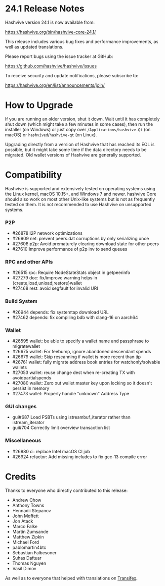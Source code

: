 # 24.1 Release Notes

Hashvive version 24.1 is now available from:

<https://hashvive.org/bin/hashvive-core-24.1/>

This release includes various bug fixes and performance
improvements, as well as updated translations.

Please report bugs using the issue tracker at GitHub:

<https://github.com/hashvive/hashvive/issues>

To receive security and update notifications, please subscribe to:

<https://hashvive.org/en/list/announcements/join/>

# How to Upgrade

If you are running an older version, shut it down. Wait until it has completely
shut down (which might take a few minutes in some cases), then run the
installer (on Windows) or just copy over `/Applications/hashvive-Qt` (on macOS)
or `hashvived`/`hashvive-qt` (on Linux).

Upgrading directly from a version of Hashvive that has reached its EOL is
possible, but it might take some time if the data directory needs to be migrated. Old
wallet versions of Hashvive are generally supported.

# Compatibility

Hashvive is supported and extensively tested on operating systems
using the Linux kernel, macOS 10.15+, and Windows 7 and newer. hashvive
Core should also work on most other Unix-like systems but is not as
frequently tested on them. It is not recommended to use Hashvive on
unsupported systems.

### P2P

- #26878 I2P network optimizations
- #26909 net: prevent peers.dat corruptions by only serializing once
- #27608 p2p: Avoid prematurely clearing download state for other peers
- #27610 Improve performance of p2p inv to send queues

### RPC and other APIs

- #26515 rpc: Require NodeStateStats object in getpeerinfo
- #27279 doc: fix/improve warning helps in {create,load,unload,restore}wallet
- #27468 rest: avoid segfault for invalid URI

### Build System

- #26944 depends: fix systemtap download URL
- #27462 depends: fix compiling bdb with clang-16 on aarch64

### Wallet

- #26595 wallet: be able to specify a wallet name and passphrase to migratewallet
- #26675 wallet: For feebump, ignore abandoned descendant spends
- #26679 wallet: Skip rescanning if wallet is more recent than tip
- #26761 wallet: fully migrate address book entries for watchonly/solvable wallets
- #27053 wallet: reuse change dest when re-creating TX with avoidpartialspends
- #27080 wallet: Zero out wallet master key upon locking so it doesn't persist in memory
- #27473 wallet: Properly handle "unknown" Address Type

### GUI changes

- gui#687 Load PSBTs using istreambuf_iterator rather than istream_iterator
- gui#704 Correctly limit overview transaction list

### Miscellaneous

- #26880 ci: replace Intel macOS CI job
- #26924 refactor: Add missing includes to fix gcc-13 compile error

# Credits

Thanks to everyone who directly contributed to this release:

- Andrew Chow
- Anthony Towns
- Hennadii Stepanov
- John Moffett
- Jon Atack
- Marco Falke
- Martin Zumsande
- Matthew Zipkin
- Michael Ford
- pablomartin4btc
- Sebastian Falbesoner
- Suhas Daftuar
- Thomas Nguyen
- Vasil Dimov

As well as to everyone that helped with translations on
[Transifex](https://www.transifex.com/hashvive/hashvive/).
